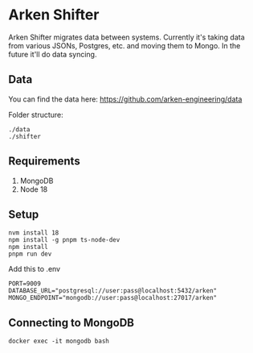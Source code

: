 # Arken Shifter

Arken Shifter migrates data between systems. Currently it's taking data from various JSONs, Postgres, etc. and moving them to Mongo. In the future it'll do data syncing.

## Data

You can find the data here: https://github.com/arken-engineering/data

Folder structure:

```
./data
./shifter
```

## Requirements

1. MongoDB
2. Node 18

## Setup

```
nvm install 18
npm install -g pnpm ts-node-dev
npm install
pnpm run dev
```

Add this to .env

```
PORT=9009
DATABASE_URL="postgresql://user:pass@localhost:5432/arken"
MONGO_ENDPOINT="mongodb://user:pass@localhost:27017/arken"
```

## Connecting to MongoDB

```
docker exec -it mongodb bash
```
